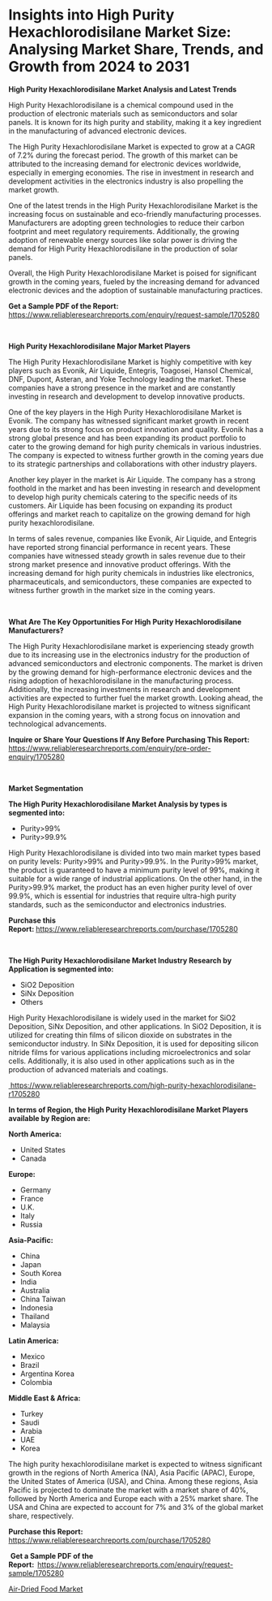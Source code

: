 <p><h1>Insights into High Purity Hexachlorodisilane Market Size: Analysing Market Share, Trends, and Growth from 2024 to 2031</h1></p><p><strong>High Purity Hexachlorodisilane Market Analysis and Latest Trends</strong></p>
<p><p>High Purity Hexachlorodisilane is a chemical compound used in the production of electronic materials such as semiconductors and solar panels. It is known for its high purity and stability, making it a key ingredient in the manufacturing of advanced electronic devices.</p><p>The High Purity Hexachlorodisilane Market is expected to grow at a CAGR of 7.2% during the forecast period. The growth of this market can be attributed to the increasing demand for electronic devices worldwide, especially in emerging economies. The rise in investment in research and development activities in the electronics industry is also propelling the market growth.</p><p>One of the latest trends in the High Purity Hexachlorodisilane Market is the increasing focus on sustainable and eco-friendly manufacturing processes. Manufacturers are adopting green technologies to reduce their carbon footprint and meet regulatory requirements. Additionally, the growing adoption of renewable energy sources like solar power is driving the demand for High Purity Hexachlorodisilane in the production of solar panels.</p><p>Overall, the High Purity Hexachlorodisilane Market is poised for significant growth in the coming years, fueled by the increasing demand for advanced electronic devices and the adoption of sustainable manufacturing practices.</p></p>
<p><strong>Get a Sample PDF of the Report:&nbsp;</strong> <a href="https://www.reliableresearchreports.com/enquiry/request-sample/1705280">https://www.reliableresearchreports.com/enquiry/request-sample/1705280</a></p>
<p>&nbsp;</p>
<p><strong>High Purity Hexachlorodisilane Major Market Players</strong></p>
<p><p>The High Purity Hexachlorodisilane Market is highly competitive with key players such as Evonik, Air Liquide, Entegris, Toagosei, Hansol Chemical, DNF, Dupont, Asteran, and Yoke Technology leading the market. These companies have a strong presence in the market and are constantly investing in research and development to develop innovative products.</p><p>One of the key players in the High Purity Hexachlorodisilane Market is Evonik. The company has witnessed significant market growth in recent years due to its strong focus on product innovation and quality. Evonik has a strong global presence and has been expanding its product portfolio to cater to the growing demand for high purity chemicals in various industries. The company is expected to witness further growth in the coming years due to its strategic partnerships and collaborations with other industry players.</p><p>Another key player in the market is Air Liquide. The company has a strong foothold in the market and has been investing in research and development to develop high purity chemicals catering to the specific needs of its customers. Air Liquide has been focusing on expanding its product offerings and market reach to capitalize on the growing demand for high purity hexachlorodisilane.</p><p>In terms of sales revenue, companies like Evonik, Air Liquide, and Entegris have reported strong financial performance in recent years. These companies have witnessed steady growth in sales revenue due to their strong market presence and innovative product offerings. With the increasing demand for high purity chemicals in industries like electronics, pharmaceuticals, and semiconductors, these companies are expected to witness further growth in the market size in the coming years.</p></p>
<p>&nbsp;</p>
<p><strong>What Are The Key Opportunities For High Purity Hexachlorodisilane Manufacturers?</strong></p>
<p><p>The High Purity Hexachlorodisilane market is experiencing steady growth due to its increasing use in the electronics industry for the production of advanced semiconductors and electronic components. The market is driven by the growing demand for high-performance electronic devices and the rising adoption of hexachlorodisilane in the manufacturing process. Additionally, the increasing investments in research and development activities are expected to further fuel the market growth. Looking ahead, the High Purity Hexachlorodisilane market is projected to witness significant expansion in the coming years, with a strong focus on innovation and technological advancements.</p></p>
<p><strong>Inquire or Share Your Questions If Any Before Purchasing This Report:</strong> <a href="https://www.reliableresearchreports.com/enquiry/pre-order-enquiry/1705280">https://www.reliableresearchreports.com/enquiry/pre-order-enquiry/1705280</a></p>
<p>&nbsp;</p>
<p><strong>Market Segmentation</strong></p>
<p><strong>The High Purity Hexachlorodisilane Market Analysis by types is segmented into:</strong></p>
<p><ul><li>Purity>99%</li><li>Purity>99.9%</li></ul></p>
<p><p>High Purity Hexachlorodisilane is divided into two main market types based on purity levels: Purity>99% and Purity>99.9%. In the Purity>99% market, the product is guaranteed to have a minimum purity level of 99%, making it suitable for a wide range of industrial applications. On the other hand, in the Purity>99.9% market, the product has an even higher purity level of over 99.9%, which is essential for industries that require ultra-high purity standards, such as the semiconductor and electronics industries.</p></p>
<p><strong>Purchase this Report:&nbsp;</strong><a href="https://www.reliableresearchreports.com/purchase/1705280">https://www.reliableresearchreports.com/purchase/1705280</a></p>
<p>&nbsp;</p>
<p><strong>The High Purity Hexachlorodisilane Market Industry Research by Application is segmented into:</strong></p>
<p><ul><li>SiO2 Deposition</li><li>SiNx Deposition</li><li>Others</li></ul></p>
<p><p>High Purity Hexachlorodisilane is widely used in the market for SiO2 Deposition, SiNx Deposition, and other applications. In SiO2 Deposition, it is utilized for creating thin films of silicon dioxide on substrates in the semiconductor industry. In SiNx Deposition, it is used for depositing silicon nitride films for various applications including microelectronics and solar cells. Additionally, it is also used in other applications such as in the production of advanced materials and coatings.</p></p>
<p><a href="https://www.reliableresearchreports.com/high-purity-hexachlorodisilane-r1705280">&nbsp;https://www.reliableresearchreports.com/high-purity-hexachlorodisilane-r1705280</a></p>
<p><strong>In terms of Region, the High Purity Hexachlorodisilane Market Players available by Region are:</strong></p>
<p>
    <p> <strong> North America: </strong>
        <ul>
            <li>United States</li>
            <li>Canada</li>
        </ul>
        </p> 
    <p> <strong> Europe: </strong>
        <ul>
            <li>Germany</li>
            <li>France</li>
            <li>U.K.</li>
            <li>Italy</li>
            <li>Russia</li>
        </ul>
        </p> 
    <p> <strong> Asia-Pacific: </strong>
        <ul>
            <li>China</li>
            <li>Japan</li>
            <li>South Korea</li>
            <li>India</li>
            <li>Australia</li>
            <li>China Taiwan</li>
            <li>Indonesia</li>
            <li>Thailand</li>
            <li>Malaysia</li>
        </ul>
        </p> 
    <p> <strong> Latin America: </strong>
        <ul>
            <li>Mexico</li>
            <li>Brazil</li>
            <li>Argentina Korea</li>
            <li>Colombia</li>
        </ul>
        </p> 
    <p> <strong> Middle East & Africa: </strong>
        <ul>
            <li>Turkey</li>
            <li>Saudi</li>
            <li>Arabia</li>
            <li>UAE</li>
            <li>Korea</li>
        </ul>
    </p>
    </p>
<p><p>The high purity hexachlorodisilane market is expected to witness significant growth in the regions of North America (NA), Asia Pacific (APAC), Europe, the United States of America (USA), and China. Among these regions, Asia Pacific is projected to dominate the market with a market share of 40%, followed by North America and Europe each with a 25% market share. The USA and China are expected to account for 7% and 3% of the global market share, respectively.</p></p>
<p><strong>Purchase this Report: </strong><a href="https://www.reliableresearchreports.com/purchase/1705280">https://www.reliableresearchreports.com/purchase/1705280</a></p>
<p>&nbsp;<strong>Get a Sample PDF of the Report:&nbsp;&nbsp;</strong><a href="https://www.reliableresearchreports.com/enquiry/request-sample/1705280">https://www.reliableresearchreports.com/enquiry/request-sample/1705280</a></p>
<p><strong></strong></p>
<p><p><a href="https://github.com/bulahHamill83/Market-Research-Report-List-1/blob/main/air-dried-food-market.md">Air-Dried Food Market</a></p></p>